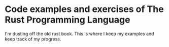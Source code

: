 # Code examples and exercises of The Rust Programming Language

I'm dusting off the old rust book. This is where I keep my examples and keep
track of my progress.